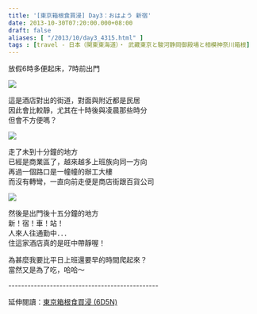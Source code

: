 ```yaml
---
title: '[東京箱根食買浸] Day3：おはよう 新宿'
date: 2013-10-30T07:20:00.000+08:00
draft: false
aliases: [ "/2013/10/day3_4315.html" ]
tags : [travel - 日本（関東東海道）・ 武藏東京と駿河静岡御殿場と相模神奈川箱根]
---
```


放假6時多便起床，7時前出門  

[![](https://2.bp.blogspot.com/-qETiBighx5o/XCRmgF7tyfI/AAAAAAAACKU/c51KRAUAAA01xYTlTjE-bPyLq_WavZPUwCLcBGAs/s640/8.jpg)](https://2.bp.blogspot.com/-qETiBighx5o/XCRmgF7tyfI/AAAAAAAACKU/c51KRAUAAA01xYTlTjE-bPyLq_WavZPUwCLcBGAs/s1600/8.jpg)

這是酒店對出的街道，對面與附近都是民居  
因此會比較靜，尤其在十時後與凌晨那些時分  
但會不方便嗎？  

[![](https://1.bp.blogspot.com/-rnjML3oVNuU/XCRmpCpLnEI/AAAAAAAACKY/xhkO6u8FlMcQPa45gyQejhMDREHL-tKdACLcBGAs/s640/9.jpg)](https://1.bp.blogspot.com/-rnjML3oVNuU/XCRmpCpLnEI/AAAAAAAACKY/xhkO6u8FlMcQPa45gyQejhMDREHL-tKdACLcBGAs/s1600/9.jpg)

走了未到十分鐘的地方  
已經是商業區了，越來越多上班族向同一方向  
再過一個路口是一幢幢的辦工大樓  
而沒有轉彎，一直向前走便是商店街跟百貨公司  

[![](https://1.bp.blogspot.com/-ui-8n0QfY94/XCRmzFQxTfI/AAAAAAAACKg/yJ6S1z0Ef-o0HtNrrTQkI429mUcc2uH5ACLcBGAs/s640/10.jpg)](https://1.bp.blogspot.com/-ui-8n0QfY94/XCRmzFQxTfI/AAAAAAAACKg/yJ6S1z0Ef-o0HtNrrTQkI429mUcc2uH5ACLcBGAs/s1600/10.jpg)

然後是出門後十五分鐘的地方  
新！宿！車！站！  
人來人往通勤中．．．  
住這家酒店真的是旺中帶靜喔！  
  
  
為甚麼我要比平日上班還要早的時間爬起來？  
當然又是為了吃，哈哈～  
  
\-----------------------------------------------  
  
延伸閱讀：[東京箱根食買浸 (6D5N)](http://www.hidie.net/2013/11/6d5n.html)